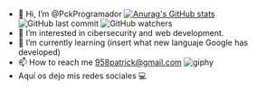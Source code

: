 - 👋 Hi, I’m @PckProgramador
[![Anurag's GitHub stats](https://github-readme-stats.vercel.app/api?username=PckProgramador)](https://github.com/anuraghazra/github-readme-stats) ![GitHub last commit](https://img.shields.io/github/last-commit/PckProgramador/PckProgramador) ![GitHub watchers](https://img.shields.io/github/watchers/PckProgramador/PckProgramador?style=social)
- 👀 I’m interested in cibersecurity and web development.
- 🌱 I’m currently learning (insert what new languaje Google has developed)
- 📫 How to reach me 958patrick@gmail.com
![giphy](https://github.com/PckProgramador/PckProgramador/assets/119043644/2beab4e9-f88f-4dae-ad3c-1a3472c9297d)
- Aquí os dejo mis redes sociales 💻

[linkedin]: https://www.linkedin.com/in/patrick-moreno--ciberseguridad-economia-hacking/
